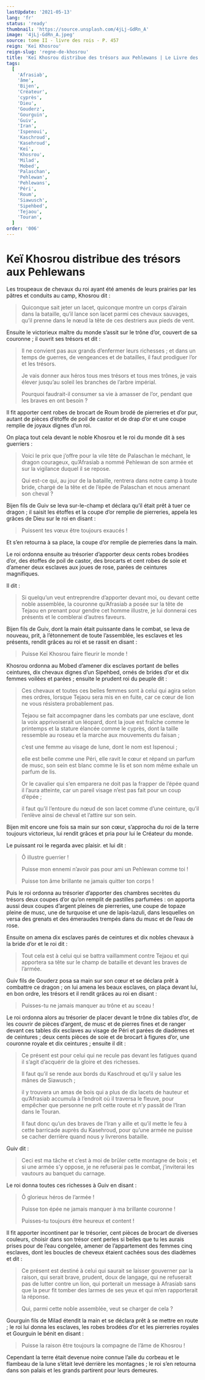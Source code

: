 ```yaml
---
lastUpdate: '2021-05-13'
lang: 'fr'
status: 'ready'
thumbnail: 'https://source.unsplash.com/4jLj-GdRn_A'
image: '4jLj-GdRn_A.jpeg'
source: tome II - livre des rois - P. 457
reign: 'Keï Khosrou'
reign-slug: 'regne-de-khosrou'
title: 'Keï Khosrou distribue des trésors aux Pehlewans | Le Livre des Rois | Shâhnâmeh'
tags:
  [
    'Afrasiab',
    'âme',
    'Bijen',
    'Créateur',
    'cyprès',
    'Dieu',
    'Gouderz',
    'Gourguin',
    'Guiv',
    'Iran',
    'Ispenoui',
    'Kaschroud',
    'Kasehroud',
    'Keï',
    'Khosrou',
    'Milad',
    'Mobed',
    'Palaschan',
    'Pehlewan',
    'Pehlewans',
    'Péri',
    'Roum',
    'Siawusch',
    'Sipehbed',
    'Tejaou',
    'Touran',
  ]
order: '006'
---
```


# Keï Khosrou distribue des trésors aux Pehlewans

Les troupeaux de chevaux du roi ayant été amenés de leurs prairies par les pâtres et conduits au camp, Khosrou dit :

> Quiconque sait jeter un lacet, quiconque montre un corps d’airain dans la bataille, qu’il lance son lacet parmi ces chevaux sauvages, qu’il prenne dans le nœud la tête de ces destriers aux pieds de vent.

Ensuite le victorieux maître du monde s’assit sur le trône d’or, couvert de sa couronne ; il ouvrit ses trésors et dit :

> Il ne convient pas aux grands d’enfermer leurs richesses ; et dans un temps de guerres, de vengeances et de batailles, il faut prodiguer l’or et les trésors.
>
> Je vais donner aux héros tous mes trésors et tous mes trônes, je vais élever jusqu’au soleil les branches de l’arbre impérial.
>
> Pourquoi faudrait-il consumer sa vie à amasser de l’or, pendant que les braves en ont besoin ?

Il fit apporter cent robes de brocart de Roum brodé de pierreries et d’or pur, autant de pièces d’étoffe de poil de castor et de drap d’or et une coupe remplie de joyaux dignes d’un roi.

On plaça tout cela devant le noble Khosrou et le roi du monde dit à ses guerriers :

> Voici le prix que j’offre pour la vile tête de Palaschan le méchant, le dragon courageux, qu’Afrasiab a nommé Pehlewan de son armée et sur la vigilance duquel il se repose.
>
> Qui est-ce qui, au jour de la bataille, rentrera dans notre camp à toute bride, chargé de la tête et de l’épée de Palaschan et nous amenant son cheval ?

Bijen fils de Guiv se leva sur-le-champ et déclara qu’il était prêt à tuer ce dragon ; il saisit les étoffes et la coupe d’or remplie de pierreries, appela les grâces de Dieu sur le roi en disant :

> Puissent tes vœux être toujours exaucés !

Et s’en retourna à sa place, la coupe d’or remplie de pierreries dans la main.

Le roi ordonna ensuite au trésorier d’apporter deux cents robes brodées d’or, des étoffes de poil de castor, des brocarts et cent robes de soie et d’amener deux esclaves aux joues de rose, parées de ceintures magnifiques.

Il dit :

> Si quelqu’un veut entreprendre d’apporter devant moi, ou devant cette noble assemblée, la couronne qu’Afrasiab a posée sur la tête de Tejaou en prenant pour gendre cet homme illustre, je lui donnerai ces présents et le comblerai d’autres faveurs.

Bijen fils de Guiv, dont la main était puissante dans le combat, se leva de nouveau, prit, à l’étonnement de toute l’assemblée, les esclaves et les présents, rendit grâces au roi et se rassit en disant :

> Puisse Keï Khosrou faire fleurir le monde !

Khosrou ordonna au Mobed d’amener dix esclaves portant de belles ceintures, dix chevaux dignes d’un Sipehbed, ornés de brides d’or et dix femmes voilées et parées ; ensuite le prudent roi du peuple dit :

> Ces chevaux et toutes ces belles femmes sont à celui qui agira selon mes ordres, lorsque Tejaou sera mis en en fuite, car ce cœur de lion ne vous résistera probablement pas.
>
> Tejaou se fait accompagner dans les combats par une esclave, dont la voix apprivoiserait un léopard, dont la joue est fraîche comme le printemps et la stature élancée comme le cyprès, dont la taille ressemble au roseau et la marche aux mouvements du faisan ;
>
> c’est une femme au visage de lune, dont le nom est Ispenoui ;
>
> elle est belle comme une Péri, elle ravit le cœur et répand un parfum de musc, son sein est blanc comme le lis et son nom même exhale un parfum de lis.
>
> Or le cavalier qui s’en emparera ne doit pas la frapper de l’épée quand il l’aura atteinte, car un pareil visage n’est pas fait pour un coup d’épée ;
>
> il faut qu’il l’entoure du nœud de son lacet comme d’une ceinture, qu’il l’enlève ainsi de cheval et l’attire sur son sein.

Bijen mit encore une fois sa main sur son cœur, s’approcha du roi de la terre toujours victorieux, lui rendit grâces et pria pour lui le Créateur du monde.

Le puissant roi le regarda avec plaisir. et lui dit :

> Ô illustre guerrier !
>
> Puisse mon ennemi n’avoir pas pour ami un Pehlewan comme toi !
>
> Puisse ton âme brillante ne jamais quitter ton corps !

Puis le roi ordonna au trésorier d’apporter des chambres secrètes du trésors deux coupes d’or qu’on remplit de pastilles parfumées : on apporta aussi deux coupes d’argent pleines de pierreries, une coupe de topaze pleine de musc, une de turquoise et une de lapis-lazuli, dans lesquelles on versa des grenats et des émeraudes trempés dans du musc et de l’eau de rose.

Ensuite on amena dix esclaves parés de ceintures et dix nobles chevaux à la bride d’or et le roi dit :

> Tout cela est à celui qui se battra vaillamment contre Tejaou et qui apportera sa tête sur le champ de bataille et devant les braves de l’armée.

Guiv fils de Gouderz posa sa main sur son cœur et se déclara prêt à combattre ce dragon ; on lui amena les beaux esclaves, on plaça devant lui, en bon ordre, les trésors et il rendit grâces au roi en disant :

> Puisses-tu ne jamais manquer au trône et au sceau !

Le roi ordonna alors au trésorier de placer devant le trône dix tables d’or, de les couvrir de pièces d’argent, de musc et de pierres fines et de ranger devant ces tables dix esclaves au visage de Péri et parées de diadèmes et de ceintures ; deux cents pièces de soie et de brocart à figures d’or, une couronne royale et dix ceintures ; ensuite il dit :

> Ce présent est pour celui qui ne recule pas devant les fatigues quand il s’agit d’acquérir de la gloire et des richesses.
>
> Il faut qu’il se rende aux bords du Kaschroud et qu’il y salue les mânes de Siawusch ;
>
> il y trouvera un amas de bois qui a plus de dix lacets de hauteur et qu’Afrasiab accumula à l’endroit où il traversa le fleuve, pour empêcher que personne ne prît cette route et n’y passât de l’Iran dans le Touran.
>
> Il faut donc qu’un des braves de l’Iran y aille et qu’il mette le feu à cette barricade auprès du Kasehroud, pour qu’une armée ne puisse se cacher derrière quand nous y livrerons bataille.

Guiv dit :

> Ceci est ma tâche et c’est à moi de brûler cette montagne de bois ; et si une armée s’y oppose, je ne refuserai pas le combat, j’inviterai les vautours au banquet du carnage.

Le roi donna toutes ces richesses à Guiv en disant :

> Ô glorieux héros de l’armée !
>
> Puisse ton épée ne jamais manquer à ma brillante couronne !
>
> Puisses-tu toujours être heureux et content !

Il fit apporter incontinent par le trésorier, cent pièces de brocart de diverses couleurs, choisir dans son trésor cent perles si belles que tu les aurais prises pour de l’eau congelée, amener de l’appartement des femmes cinq esclaves, dont les boucles de cheveux étaient cachées sous des diadèmes et dit :

> Ce présent est destiné à celui qui saurait se laisser gouverner par la raison, qui serait brave, prudent, doux de langage, qui ne refuserait pas de lutter contre un lion, qui porterait un message à Afrasiab sans que la peur fit tomber des larmes de ses yeux et qui m’en rapporterait la réponse.
>
> Qui, parmi cette noble assemblée, veut se charger de cela ?

Gourguin fils de Milad étendit la main et se déclara prêt à se mettre en route ; le roi lui donna les esclaves, les robes brodées d’or et les pierreries royales et Gourguin le bénit en disant :

> Puisse la raison être toujours la compagne de l’âme de Khosrou !

Cependant la terre était devenue noire connue l’aile du corbeau et le flambeau de la lune s’était levé derrière les montagnes ; le roi s’en retourna dans son palais et les grands partirent pour leurs demeures.
